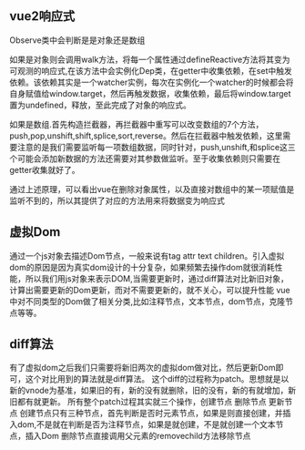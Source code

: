 ## vue2响应式
Observe类中会判断是是对象还是数组

如果是对象则会调用walk方法，将每一个属性通过defineReactive方法将其变为可观测的响应式,在该方法中会实例化Dep类，在getter中收集依赖，在set中触发依赖。该依赖其实是一个watcher实例，每次在实例化一个watcher的时候都会将自身赋值给window.target，然后再触发数据，收集依赖，最后将window.target置为undefined，释放，至此完成了对象的响应式。

如果是数组.首先构造拦截器，再拦截器中重写可以改变数组的7个方法，push,pop,unshift,shift,splice,sort,reverse。然后在拦截器中触发依赖，这里需要注意的是我们需要监听每一项数组数据，同时针对，push,unshift,和splice这三个可能会添加新数据的方法还需要对其参数做监听。至于收集依赖则只需要在getter收集就好了。

通过上述原理，可以看出vue在删除对象属性，以及直接对数组中的某一项赋值是监听不到的，所以其提供了对应的方法用来将数据变为响应式

## 虚拟Dom
通过一个js对象去描述Dom节点，一般来说有tag attr text children。引入虚拟dom的原因是因为真实dom设计的十分复杂，如果频繁去操作dom就很消耗性能，所以我们用js对象来表示DOM,当需要更新时，通过diff算法对比新旧对象，计算出需要更新的Dom更新，而对不需要更新的，就不关心，可以提升性能
vue中对不同类型的Dom做了相关分类,比如注释节点，文本节点，dom节点，克隆节点等等。

## diff算法
有了虚拟dom之后我们只需要将新旧两次的虚拟dom做对比，然后更新Dom即可，这个对比用到的算法就是diff算法。
这个diff的过程称为patch。思想就是以新的vnode为基准，如果旧的有，新的没有就删除，旧的没有，新的有就增加，新旧都有就更新。
所有整个patch过程其实就三个操作，创建节点 删除节点 更新节点
创建节点只有三种节点，首先判断是否时元素节点，如果是则直接创建，并插入dom,不是就在判断是否为注释节点，如果是就创建，不是就创建一个文本节点，插入Dom
删除节点直接调用父元素的removechild方法移除节点


